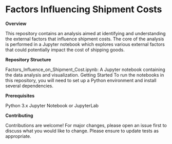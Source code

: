 # Factors Influencing Shipment Costs

**Overview**

This repository contains an analysis aimed at identifying and understanding the external factors that influence shipment costs. The core of the analysis is performed in a Jupyter notebook which explores various external factors that could potentially impact the cost of shipping goods.

**Repository Structure**

Factors_Influence_on_Shipment_Cost.ipynb: A Jupyter notebook containing the data analysis and visualization.
Getting Started
To run the notebooks in this repository, you will need to set up a Python environment and install several dependencies.

**Prerequisites**

Python 3.x
Jupyter Notebook or JupyterLab

**Contributing**

Contributions are welcome! For major changes, please open an issue first to discuss what you would like to change. Please ensure to update tests as appropriate.
